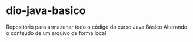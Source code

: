 # dio-java-basico
Repositório para armazenar todo o código do curso Java Básico
Alterando o conteudo de um arquivo de forma local
